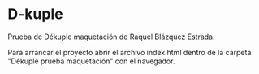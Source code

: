 # D-kuple
Prueba de Dékuple maquetación de Raquel Blázquez Estrada.

Para arrancar el proyecto abrir el archivo index.html dentro de la carpeta "Dékuple prueba maquetación" con el navegador.
